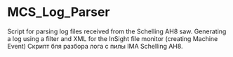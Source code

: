 # MCS_Log_Parser
Script for parsing log files received from the Schelling AH8 saw. Generating a log using a filter and XML for the InSight file monitor (creating Machine Event)
Скрипт бля разбора лога с пилы IMA Schelling AH8.
